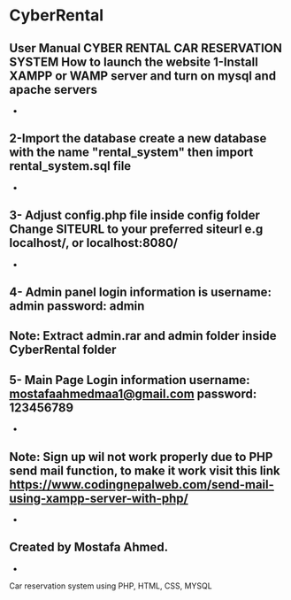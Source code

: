 # CyberRental
User Manual
CYBER RENTAL 
CAR RESERVATION SYSTEM
How to launch the website
1-Install XAMPP or WAMP server and turn on mysql and apache servers
-
-
2-Import the database 
create a new database with the name "rental_system"
then import rental_system.sql file
-
-
3- Adjust config.php file inside config folder
Change SITEURL to your preferred siteurl e.g localhost/, or localhost:8080/
-
-
4- Admin panel login information is
username: admin
password: admin
-
Note: Extract admin.rar and admin folder inside CyberRental folder
-
5- Main Page Login information 
username: mostafaahmedmaa1@gmail.com 
password: 123456789
-
-
Note: Sign up wil not work properly due to PHP send mail function, to make it work visit this link https://www.codingnepalweb.com/send-mail-using-xampp-server-with-php/
-
-
Created by Mostafa Ahmed.
-
-
Car reservation system using PHP, HTML, CSS, MYSQL 

